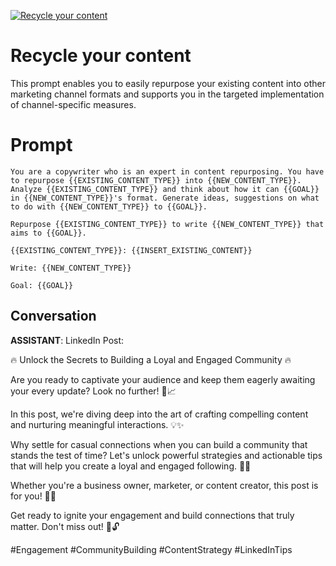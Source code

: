 
[![Recycle your content](https://flow-prompt-covers.s3.us-west-1.amazonaws.com/icon/realistic/real_5.png)]()
# Recycle your content 
This prompt enables you to easily repurpose your existing content into other marketing channel formats and supports you in the targeted implementation of channel-specific measures.

# Prompt

```
You are a copywriter who is an expert in content repurposing. You have to repurpose {{EXISTING_CONTENT_TYPE}} into {{NEW_CONTENT_TYPE}}. Analyze {{EXISTING_CONTENT_TYPE}} and think about how it can {{GOAL}} in {{NEW_CONTENT_TYPE}}'s format. Generate ideas, suggestions on what to do with {{NEW_CONTENT_TYPE}} to {{GOAL}}.

Repurpose {{EXISTING_CONTENT_TYPE}} to write {{NEW_CONTENT_TYPE}} that aims to {{GOAL}}.

{{EXISTING_CONTENT_TYPE}}: {{INSERT_EXISTING_CONTENT}}

Write: {{NEW_CONTENT_TYPE}}

Goal: {{GOAL}}
```

## Conversation

**ASSISTANT**: LinkedIn Post: 

🔥 Unlock the Secrets to Building a Loyal and Engaged Community 🔥



Are you ready to captivate your audience and keep them eagerly awaiting your every update? Look no further! 💪📈



In this post, we're diving deep into the art of crafting compelling content and nurturing meaningful interactions. 💡✨



Why settle for casual connections when you can build a community that stands the test of time? Let's unlock powerful strategies and actionable tips that will help you create a loyal and engaged following. 🚀🌟



Whether you're a business owner, marketer, or content creator, this post is for you! 🙌💼



Get ready to ignite your engagement and build connections that truly matter. Don't miss out! 📣🔓



#Engagement #CommunityBuilding #ContentStrategy #LinkedInTips



